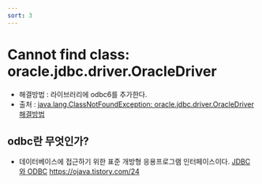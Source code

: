 ```yaml
---
sort: 3
---
```


# Cannot find class: oracle.jdbc.driver.OracleDriver
- 해결방법 : 라이브러리에 odbc6를 추가한다.
- 출처 : [java.lang.ClassNotFoundException: oracle.jdbc.driver.OracleDriver 해결방법](https://wakestand.tistory.com/101)

## odbc란 무엇인가?
- 데이터베이스에 접근하기 위한 표준 개방형 응용프로그램 인터페이스이다.
[JDBC와 ODBC](http://ojava.tistory.com/24)
https://ojava.tistory.com/24
